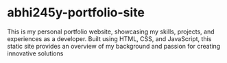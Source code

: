 # abhi245y-portfolio-site
This is my personal portfolio website, showcasing my skills, projects, and experiences as a developer. Built using HTML, CSS, and JavaScript, this static site provides an overview of my background and passion for creating innovative solutions
